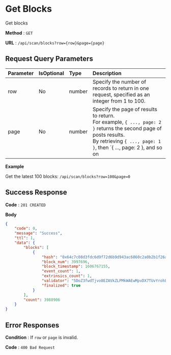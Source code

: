# Get Blocks

Get blocks

**Method** : `GET`

**URL** : `/api/scan/blocks?row={row}&page={page}`


## Request Query Parameters

| Parameter | IsOptional | Type | Description |
|:----------|:---|:-----|:------------|
|row|No|number|Specify the number of records to return in one request, specified as an integer from 1 to 100.|
|page|No|number|Specify the page of results to return.<br> For example, `{ ..., page: 2 }` returns the second page of posts results.<br> By retrieving `{ ..., page: 1 }`, then `{ ..., page: 2 }, and so on|


**Example** 

Get the latest 100 blocks: `/api/scan/blocks?row=100&page=0`

## Success Response

**Code** : `201 CREATED`

**Body**

```json
{
    "code": 0,
    "message": "Success",
    "ttl": 1,
    "data": {
        "blocks": [
            {
                "hash": "0x64c7c08d3fdc6d9f72d6b9d943ac6860c2a0b2b1f26ae4ff5891821a38b9d7fe",
                "block_num": 3997696,
                "block_timestamp": 1606767155,
                "event_count": 1,
                "extrinsics_count": 1,
                "validator": "5DoZ3fwdTjvo8EZAVkZLPMkWAEwMpvDX7TUvYrohFUTbQpWN",
                "finalized": true
            }
        ],
        "count": 3988906
    }
}
```

## Error Responses

**Condition** : If `row` or `page` is invalid.

**Code** : `400 Bad Request`
